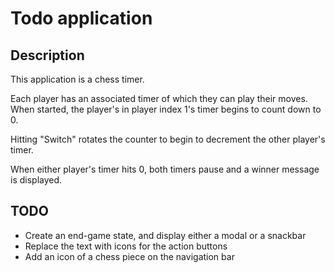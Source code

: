 # Todo application

## Description

This application is a chess timer.

Each player has an associated timer of which they can play their moves. When started, the player's in player index 1's timer begins to count down to 0.

Hitting "Switch" rotates the counter to begin to decrement the other player's timer.

When either player's timer hits 0, both timers pause and a winner message is displayed.

## TODO

- Create an end-game state, and display either a modal or a snackbar
- Replace the text with icons for the action buttons
- Add an icon of a chess piece on the navigation bar
